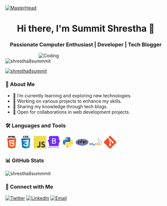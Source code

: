 [![MasterHead](https://i.pinimg.com/736x/c7/16/b1/c716b153427a8ac1c9e4dbab1cd41d21.jpg)](https://summit-shrestha.com.np/)

<h1 align="center">Hi there, I'm Summit Shrestha 👋</h1>

<h3 align="center">Passionate Computer Enthusiast | Developer | Tech Blogger</h3>

<img align="right" alt="Coding" width="400" src="https://i.gifer.com/g2dh.gif">

<p align="left"> <img src="https://komarev.com/ghpvc/?username=shrestha8summmit&label=Profile%20views&color=0e75b6&style=flat" alt="shrestha8summmit" /> </p>

<p align="left"> 
  <a href="https://twitter.com/shrestha8summit" target="blank"><img src="https://img.shields.io/twitter/follow/shrestha8summit?logo=twitter&style=for-the-badge" alt="shrestha8summit" /></a>
</p>

### 📖 About Me

- 🌱 I’m currently learning and exploring new technologies.
- 💼 Working on various projects to enhance my skills.
- 📝 Sharing my knowledge through tech blogs.
- 🤝 Open for collaborations in web development projects.

### 🛠️ Languages and Tools

<p align="left">
  <img src="https://raw.githubusercontent.com/devicons/devicon/master/icons/html5/html5-original-wordmark.svg" alt="HTML5" width="40" height="40"/>
  <img src="https://raw.githubusercontent.com/devicons/devicon/master/icons/css3/css3-original-wordmark.svg" alt="CSS3" width="40" height="40"/>
  <img src="https://raw.githubusercontent.com/devicons/devicon/master/icons/javascript/javascript-original.svg" alt="JavaScript" width="40" height="40"/>
  <img src="https://raw.githubusercontent.com/devicons/devicon/master/icons/bootstrap/bootstrap-plain-wordmark.svg" alt="Bootstrap" width="40" height="40"/>
  <img src="https://raw.githubusercontent.com/devicons/devicon/master/icons/python/python-original.svg" alt="Python" width="40" height="40"/>
  <img src="https://raw.githubusercontent.com/devicons/devicon/master/icons/php/php-original.svg" alt="PHP" width="40" height="40"/>
  <img src="https://raw.githubusercontent.com/devicons/devicon/master/icons/mysql/mysql-original-wordmark.svg" alt="MySQL" width="40" height="40"/>
  <img src="https://raw.githubusercontent.com/devicons/devicon/master/icons/git/git-original.svg" alt="Git" width="40" height="40"/>
</p>

### 📊 GitHub Stats

<p align="left">
  <img src="https://github-readme-stats.vercel.app/api?username=shrestha8summmit&show_icons=true&theme=radical" alt="shrestha8summmit" />
</p>

### 🤝 Connect with Me

<p align="left">
  <a href="https://twitter.com/shrestha8summit"><img src="https://img.shields.io/badge/-Twitter-1DA1F2?style=for-the-badge&logo=twitter&logoColor=white" alt="Twitter"></a>
  <a href="https://linkedin.com/in/summit8shrestha"><img src="https://img.shields.io/badge/-LinkedIn-0077B5?style=for-the-badge&logo=linkedin&logoColor=white" alt="LinkedIn"></a>
  <a href="mailto:shrestha8summit@gmail.com"><img src="https://img.shields.io/badge/-Email-D14836?style=for-the-badge&logo=gmail&logoColor=white" alt="Email"></a>
</p>
